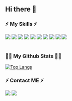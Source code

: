 ## Hi there 👋 

<!--
**ejk0731/ejk0731** is a ✨ _special_ ✨ repository because its `README.md` (this file) appears on your GitHub profile.

Here are some ideas to get you started:

- 🔭 I’m currently working on ...
- 🌱 I’m currently learning ...
- 👯 I’m looking to collaborate on ...
- 🤔 I’m looking for help with ...
- 💬 Ask me about ...
- 📫 How to reach me: ...
- 😄 Pronouns: ...
- ⚡ Fun fact: ...
![Eunji's GitHub stats](https://github-readme-stats.vercel.app/api?username=ejk0731&theme=vue&show_icons=true)
-->
<h3>⚡ My Skills ⚡</h3>
<div>
  <img src="https://img.shields.io/badge/React-20232a.svg?style=flat&logo=react&logoColor=61DAFB" style={display: "inline"}/>
  <img src="https://img.shields.io/badge/Typescript-20232a.svg?style=flat&logo=typescript&logoColor=#3178C6" style={display: "inline"} />
  <img src="https://img.shields.io/badge/Next.js-20232a.svg?style=flat&logo=nextdotjs&logoColor=white" style={display: "inline"} />
  <img src="https://img.shields.io/badge/Javascript-20232a.svg?style=flat&logo=javascript&logoColor=#F7DF1E" />
  <img src="https://img.shields.io/badge/jQuery-20232a.svg?style=flat&logo=jquery&logoColor=#0769AD" />
  <img src="https://img.shields.io/badge/Html5-20232a.svg?style=flat&logo=html5&logoColor=#E34F26" />
  <img src="https://img.shields.io/badge/CSS3-20232a.svg?style=flat&logo=CSS3&logoColor=#1572B6" />
  <img src="https://img.shields.io/badge/Sass-20232a.svg?style=flat&logo=sass&logoColor=#CC6699" />
  <img src="https://img.shields.io/badge/StyledComponents-20232a.svg?style=flat&logo=styledcomponents&logoColor=#E34F26" />
  <img src="https://img.shields.io/badge/AntDesign-20232a.svg?style=flat&logo=antdesign&logoColor=#0170FE" />
</div>
<br/>

<h3>👩‍💻 My Github Stats 👩‍💻</h3>
<div>
  
﻿[![Top Langs](https://github-readme-stats.vercel.app/api/top-langs/?username=ejk0731&langs_count=10&layout=compact&theme=default)](https://github.com/ejk0731/ejk0731)

</div>

<h3>⚡ Contact ME ⚡</h3>
<div>
  <a href="mailto:hinaus12@gmail.com" target="_blank"><img src="https://img.shields.io/badge/hinaus12@gmail.com-EA4335?style=flat&logo=Gmail&logoColor=fff"/></a>
  <a href="https://hits.seeyoufarm.com"><img src="https://hits.seeyoufarm.com/api/count/incr/badge.svg?url=https%3A%2F%2Fgithub.com%2Fejk0731%2Fhit-counter&count_bg=%2379C83D&title_bg=%23555555&icon=&icon_color=%23E7E7E7&title=hits&edge_flat=false"/></a>
</div>


